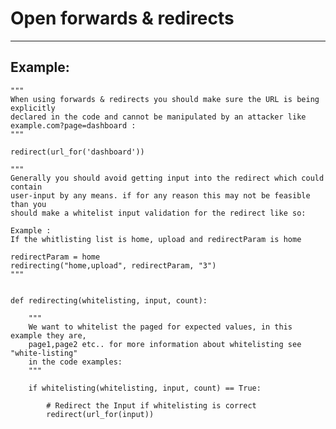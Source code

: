 # Open forwards & redirects
-------

## Example:


    """
    When using forwards & redirects you should make sure the URL is being explicitly
    declared in the code and cannot be manipulated by an attacker like example.com?page=dashboard :
    """

    redirect(url_for('dashboard'))

    """
    Generally you should avoid getting input into the redirect which could contain
    user-input by any means. if for any reason this may not be feasible than you
    should make a whitelist input validation for the redirect like so:

    Example : 
    If the whitlisting list is home, upload and redirectParam is home 

    redirectParam = home
    redirecting("home,upload", redirectParam, "3")
    """


    def redirecting(whitelisting, input, count):
        
        """
        We want to whitelist the paged for expected values, in this example they are,
        page1,page2 etc.. for more information about whitelisting see "white-listing" 
        in the code examples:
        """

        if whitelisting(whitelisting, input, count) == True:
            
            # Redirect the Input if whitelisting is correct
            redirect(url_for(input))


